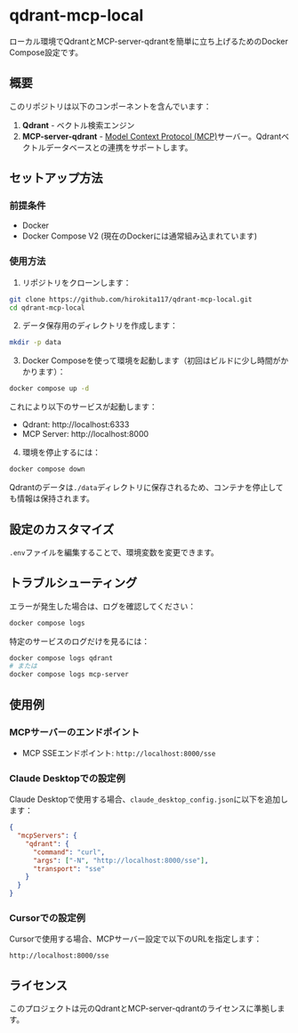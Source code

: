 # qdrant-mcp-local

ローカル環境でQdrantとMCP-server-qdrantを簡単に立ち上げるためのDocker Compose設定です。

## 概要

このリポジトリは以下のコンポーネントを含んでいます：

1. **Qdrant** - ベクトル検索エンジン
2. **MCP-server-qdrant** - [Model Context Protocol (MCP)](https://modelcontextprotocol.io/introduction)サーバー。Qdrantベクトルデータベースとの連携をサポートします。

## セットアップ方法

### 前提条件

- Docker
- Docker Compose V2 (現在のDockerには通常組み込まれています)

### 使用方法

1. リポジトリをクローンします：

```bash
git clone https://github.com/hirokita117/qdrant-mcp-local.git
cd qdrant-mcp-local
```

2. データ保存用のディレクトリを作成します：

```bash
mkdir -p data
```

3. Docker Composeを使って環境を起動します（初回はビルドに少し時間がかかります）：

```bash
docker compose up -d
```

これにより以下のサービスが起動します：
- Qdrant: http://localhost:6333
- MCP Server: http://localhost:8000

4. 環境を停止するには：

```bash
docker compose down
```

Qdrantのデータは`./data`ディレクトリに保存されるため、コンテナを停止しても情報は保持されます。

## 設定のカスタマイズ

`.env`ファイルを編集することで、環境変数を変更できます。

## トラブルシューティング

エラーが発生した場合は、ログを確認してください：

```bash
docker compose logs
```

特定のサービスのログだけを見るには：

```bash
docker compose logs qdrant
# または
docker compose logs mcp-server
```

## 使用例

### MCPサーバーのエンドポイント

- MCP SSEエンドポイント: `http://localhost:8000/sse`

### Claude Desktopでの設定例

Claude Desktopで使用する場合、`claude_desktop_config.json`に以下を追加します：

```json
{
  "mcpServers": {
    "qdrant": {
      "command": "curl",
      "args": ["-N", "http://localhost:8000/sse"],
      "transport": "sse"
    }
  }
}
```

### Cursorでの設定例

Cursorで使用する場合、MCPサーバー設定で以下のURLを指定します：

```
http://localhost:8000/sse
```

## ライセンス

このプロジェクトは元のQdrantとMCP-server-qdrantのライセンスに準拠します。
